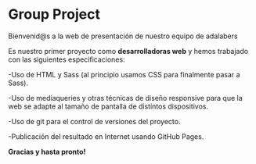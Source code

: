 # Group Project

Bienvenid@s a la web de presentación de nuestro equipo de adalabers 

Es nuestro primer proyecto como **desarrolladoras web** y hemos trabajado con las siguientes especificaciones:

-Uso de HTML y Sass (al principio usamos CSS para finalmente pasar a Sass).

-Uso de mediaqueries y otras técnicas de diseño responsive para que la web se adapte al tamaño de pantalla de distintos dispositivos.

-Uso de git para el control de versiones del proyecto.

-Publicación del resultado en Internet usando GitHub Pages.

**Gracias y hasta pronto!**
